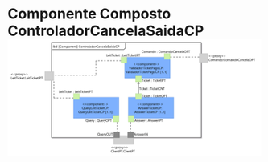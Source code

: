 # Componente Composto ControladorCancelaSaidaCP![](/doc/img/Estrutural/ControladorCancelaSaidaCP.png)



